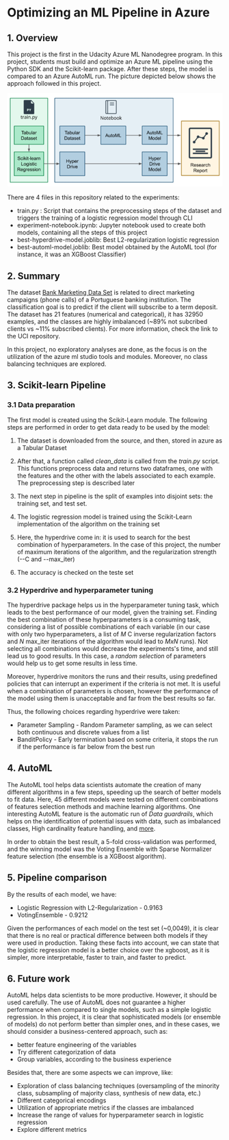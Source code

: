 # Optimizing an ML Pipeline in Azure

## 1. Overview

This project is the first in the Udacity Azure ML Nanodegree program. In this project, students must build and optimize an Azure ML pipeline using the Python SDK and the Scikit-learn package. After these steps, the model is compared to an Azure AutoML run. The picture depicted below shows the approach followed in this project.

![Diagram of the project](https://github.com/michelmf/azure-ml/blob/main/Optimizing%20an%20ML%20Pipeline%20in%20Azure/diagram.PNG)

There are 4 files in this repository related to the experiments:

* train.py : Script that contains the preprocessing steps of the dataset and triggers the training of a logistic regression model through CLI
* experiment-notebook.ipynb: Jupyter notebook used to create both models, containing all the steps of this project
* best-hyperdrive-model.joblib: Best L2-regularization logistic regression  
* best-automl-model.joblib: Best model obtained by the AutoML tool (for instance, it was an XGBoost Classifier)

## 2. Summary

The dataset [Bank Marketing Data Set](https://archive.ics.uci.edu/ml/datasets/bank+marketing) is related to direct marketing campaigns (phone calls) of a Portuguese banking institution. The classification goal is to predict if the client will subscribe to a term deposit. The dataset has 21 features (numerical and categorical), it has 32950 examples, and the classes are highly imbalanced (~89% not subcribed clients vs ~11% subscribed clients). For more information, check the link to the UCI repository. 

In this project, no exploratory analyses are done, as the focus is on the utilization of the azure ml studio tools and modules. Moreover, no class balancing techniques are explored.

## 3. Scikit-learn Pipeline

### 3.1 Data preparation

The first model is created using the Scikit-Learn module. The following steps are performed in order to get data ready to be used by the model:

1. The dataset is downloaded from the source, and then, stored in azure as a Tabular Dataset

2. After that, a function called *clean_data* is called from the *train.py* script. This functions preprocess data and returns two dataframes, one with the features and the other with the labels associated to each example. The preprocessing step is described later

3. The next step in pipeline is the split of examples into disjoint sets: the training set, and test set.

4. The logistic regression model is trained using the Scikit-Learn implementation of the algorithm on the training set

5. Here, the hyperdrive come in: it is used to search for the best combination of hyperparameters. In the case of this project, the number of maximum iterations of the algorithm, and the regularization strength (--C and --max_iter)

6. The accuracy is checked on the teste set

### 3.2 Hyperdrive and hyperparameter tuning

The hyperdrive package helps us in the hyperparameter tuning task, which leads to the best performance of our model, given the training set. Finding the best combination of these hyperparameters is a consuming task, considering a list of possible combinations of each variable (in our case with only two hyperparameters, a list of *M* C inverse regularization factors and *N* max_iter iterations of the algorithm would lead to *MxN* runs). Not selecting all combinations would decrease the experiments's time, and still lead us to good results. In this case, a *random selection* of parameters would help us to get some results in less time.

Moreover, hyperdrive monitors the runs and their results, using predefined policies that can interrupt an experiment if the criteria is not met. It is useful when a combination of parameters is chosen, however the performance of the model using them is unacceptable and far from the best results so far.

Thus, the following choices regarding hyperdrive were taken:

* Parameter Sampling - Random Parameter sampling, as we can select both continuous and discrete values from a list
* BanditPolicy - Early termination based on some criteria, it stops the run if the performance is far below from the best run

## 4. AutoML

The AutoML tool helps data scientists automate the creation of many different algorithms in a few steps, speeding up the search of better models to fit data. Here, 45 different models were tested on different combinations of features selection methods and machine learning algorithms. One interesting AutoML feature is the automatic run of *Data guardrails*, which helps on the identification of potential issues with data, such as imbalanced classes, High cardinality feature handling, and [more](https://docs.microsoft.com/en-us/azure/machine-learning/how-to-configure-auto-features).

In order to obtain the best result, a 5-fold cross-validation was performed, and the winning model was the Voting Ensemble with Sparse Normalizer feature selection (the ensemble is a XGBoost algorithm).

## 5. Pipeline comparison

By the results of each model, we have:

* Logistic Regression with L2-Regularization - 0.9163
* VotingEnsemble - 0.9212

Given the performances of each model on the test set (~0,0049), it is clear that there is no real or practical difference between both models if they were used in production. Taking these facts into account, we can state that the logistic regression model is a better choice over the xgboost, as it is simpler, more interpretable, faster to train, and faster to predict.

## 6. Future work

AutoML helps data scientists to be more productive. However, it should be used carefully. The use of AutoML does not guarantee a higher performance when compared to single models, such as a simple logistic regression. In this project, it is clear that sophisticated models (or ensemble of models) do not perform better than simpler ones, and in these cases, we should consider a business-centered approach, such as:

* better feature engineering of the variables
* Try different categorization of data
* Group variables, according to the business experience

Besides that, there are some aspects we can improve, like:

* Exploration of class balancing techniques (oversampling of the minority class, subsampling of majority class, synthesis of new data, etc.)
* Different categorical encodings
* Utilization of appropriate metrics if the classes are imbalanced
* Increase the range of values for hyperparameter search in logistic regression
* Explore different metrics
